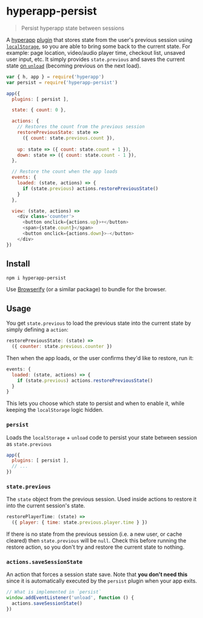 
# hyperapp-persist

> Persist hyperapp state between sessions 

A [hyperapp](https://github.com/hyperapp/hyperapp) [plugin](https://github.com/hyperapp/hyperapp/blob/master/docs/core.md#plugins) that stores state from the user's previous session using [`localStorage`](https://developer.mozilla.org/en-US/docs/Web/API/Window/localStorage), so you are able to bring some back to the current state.  For example: page location, video/audio player time, checkout list, unsaved user input, etc.  It simply provides `state.previous` and saves the current state [on `unload`](https://developer.mozilla.org/en-US/docs/Web/Events/unload) (becoming previous on the next load).

```js
var { h, app } = require('hyperapp')
var persist = require('hyperapp-persist')

app({
  plugins: [ persist ],

  state: { count: 0 },

  actions: {
    // Restores the count from the previous session
    restorePreviousState: state => 
      ({ count: state.previous.count }),
  
    up: state => ({ count: state.count + 1 }),
    down: state => ({ count: state.count - 1 }),
  },

  // Restore the count when the app loads
  events: {
    loaded: (state, actions) => {
      if (state.previous) actions.restorePreviousState()
    }
  },

  view: (state, actions) =>
    <div class='counter'>
      <button onclick={actions.up}>+</button>
      <span>{state.count}</span>
      <button onclick={actions.down}>-</button>
    </div>
})
```

## Install

```sh
npm i hyperapp-persist
```

Use [Browserify](http://npmjs.com/browserify) (or a similar package) to bundle for the browser.

## Usage

You get `state.previous` to load the previous state into the current state by simply defining a `action`:

```js
restorePreviousState: (state) =>
  ({ counter: state.previous.counter })
```

Then when the app loads, or the user confirms they'd like to restore, run it:

```js
events: {
  loaded: (state, actions) => {
    if (state.previous) actions.restorePreviousState()
  }
}
```

This lets you choose which state to persist and when to enable it, while keeping the `localStorage` logic hidden.

### `persist`

Loads the `localStorage` + `unload` code to persist your state between session as `state.previous`

```js
app({
  plugins: [ persist ],
  // ...
})
```

### `state.previous`

The `state` object from the previous session.  Used inside actions to restore it into the current session's state.

```js
restorePlayerTime: (state) =>
  ({ player: { time: state.previous.player.time } })
```

If there is no state from the previous session (i.e. a new user, or cache cleared) then `state.previous` will be `null`.  Check this before running the restore action, so you don't try and restore the current state to nothing.

### `actions.saveSessionState`

An action that forces a session state save.  Note that **you don't need this** since it is automatically executed by the `persist` plugin when your app exits.

```js
// What is implemented in `persist`
window.addEventListener('unload', function () {
  actions.saveSessionState()
})
```
